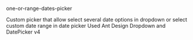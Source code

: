 one-or-range-dates-picker

Custom picker that allow select several date options in dropdown or select custom date range in date picker
Used Ant Design Dropdown and DatePicker v4
